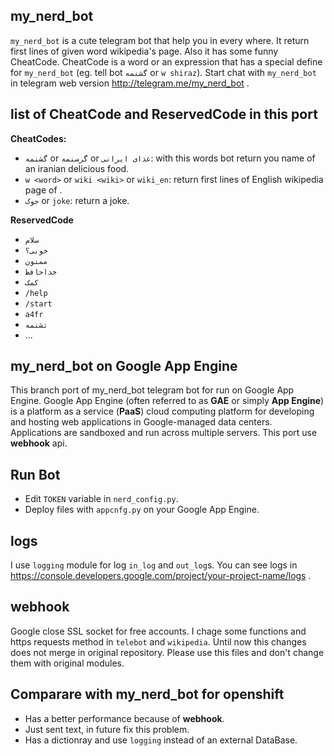 my_nerd_bot
------------
`my_nerd_bot` is a cute telegram bot that help you in every where. It return first lines of given word wikipedia's page. Also it has some funny CheatCode. CheatCode is a word or an expression that has a special define for `my_nerd_bot` (eg. tell bot `گشنمه` or `w shiraz`).
Start chat with `my_nerd_bot` in telegram web version http://telegram.me/my_nerd_bot .


list of CheatCode and ReservedCode in this port
-------------------------------------------------
**CheatCodes:**
- `گشنمه` or `گرسنمه` or `غذای ایرانی`: with this words bot return you name of an iranian delicious food.
- `w <word>` or `wiki <wiki>` or `wiki_en`: return first lines of English wikipedia page of <word>.
- `جوک` or `joke`: return a joke.

**ReservedCode**
- `سلام`
- `خوبی؟`
- `ممنون`
- `خداحافظ`
- `کمک`
- `/help`
- `/start`
- `a4fr`
- `تشنمه`
- ...


my_nerd_bot on Google App Engine
--------------------------------
This branch port of my_nerd_bot telegram bot for run on Google App Engine. Google App Engine (often referred to as **GAE** or simply **App Engine**) is a platform as a service (**PaaS**) cloud computing platform for developing and hosting web applications in Google-managed data centers. Applications are sandboxed and run across multiple servers.
This port use **webhook** api.



Run Bot
-------
- Edit `TOKEN` variable in `nerd_config.py`.
- Deploy files with `appcnfg.py` on your Google App Engine.

logs
----------------
I use `logging` module for log `in_log` and `out_log`s. You can see logs in https://console.developers.google.com/project/your-project-name/logs .


webhook
---------
Google close SSL socket for free accounts. I chage some functions and https requests method in `telebot` and `wikipedia`. Until now this changes does not merge in original repository. Please use this files and don't change them with original modules. 

Comparare with my_nerd_bot for openshift
------------------------------------------------
- Has a better performance because of **webhook**.
- Just sent text, in future fix this problem.
- Has a dictionray and use `logging` instead of an external DataBase.


